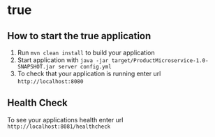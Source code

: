 # true

How to start the true application
---

1. Run `mvn clean install` to build your application
1. Start application with `java -jar target/ProductMicroservice-1.0-SNAPSHOT.jar server config.yml`
1. To check that your application is running enter url `http://localhost:8080`

Health Check
---

To see your applications health enter url `http://localhost:8081/healthcheck`
